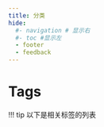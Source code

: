 ```yaml
---
title: 分类
hide:
  #- navigation # 显示右
  #- toc #显示左
  - footer
  - feedback
---
```

# Tags
!!! tip
    以下是相关标签的列表
    
    
